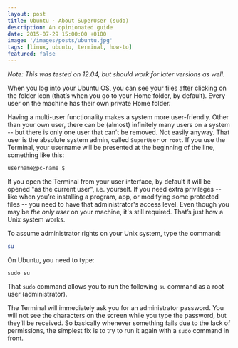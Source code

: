 ```yaml
---
layout: post
title: Ubuntu · About SuperUser (sudo)
description: An opinionated guide
date: 2015-07-29 15:00:00 +0100
image: '/images/posts/ubuntu.jpg'
tags: [linux, ubuntu, terminal, how-to]
featured: false
---
```


_Note: This was tested on 12.04, but should work for later versions as well._

When you log into your Ubuntu OS, you can see your files after clicking on the folder icon (that’s when you go to your Home folder, by default). Every user on the machine has their own private Home folder.

Having a multi-user functionality makes a system more user-friendly. Other than your own user, there can be (almost) infinitely many users on a system -- but there is only one user that can’t be removed. Not easily anyway. That user is the absolute system admin, called `SuperUser` or `root`. If you use the Terminal, your username will be presented at the beginning of the line, something like this:

```console
username@pc-name $
```

If you open the Terminal from your user interface, by default it will be opened "as the current user", i.e. yourself. If you need extra privileges -- like when you’re installing a program, app, or modifying some protected files -- you need to have that administrator's access level. Even though you may be _the only user_ on your machine, it's still required. That’s just how a Unix system works.

To assume administrator rights on your Unix system, type the command:

```bash
su
```

On Ubuntu, you need to type:

```
sudo su
```

That `sudo` command allows you to run the following `su` command as a root user (administrator).

The Terminal will immediately ask you for an administrator password. You will not see the characters on the screen while you type the password, but they’ll be received. So basically whenever something fails due to the lack of permissions, the simplest fix is to try to run it again with a `sudo` command in front.
